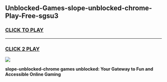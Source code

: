 
## Unblocked-Games-slope-unblocked-chrome-Play-Free-sgsu3
<h3>
<a href="https://premium76.site?title=slope-unblocked-chrome&ref=23A">CLICK TO PLAY</a></h3>
<hr>

<h3>
<a href="https://premium76.site?title=slope-unblocked-chrome&ref=23A">CLICK 2 PLAY</a>
  
</h3>

<a href="https://premium76.site?title=slope-unblocked-chrome&ref=23A"><img src="https://clearcache.store/games.png"></a>


**slope-unblocked-chrome games unblocked: Your Gateway to Fun and Accessible Online Gaming**
